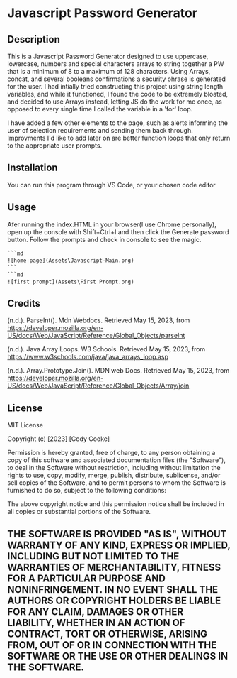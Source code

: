 # Javascript Password Generator

## Description
This is a Javascript Password Generator designed to use uppercase, lowercase, numbers and special characters arrays to string together a PW 
that is a minimum of 8 to a maximum of 128 characters. Using Arrays, concat, and several booleans confirmations a security phrase is generated for the user. I had intially tried constructing this project using string length variables, and while it functioned, I found the code to be extremely bloated, and decided to use Arrays instead, letting JS do the work for me once, as opposed to every single time I called the variable in a 'for' loop. 

I have added a few other elements to the page, such as alerts informing the user of selection requirements and sending them back through. Improvments I'd like to add later on are better function loops that only return to the appropriate user prompts. 

## Installation

You can run this program through VS Code, or your chosen code editor
## Usage

Afer running the index.HTML in your browser(I use Chrome personally), open up the console with Shift+Ctrl+I and then click the Generate password button. Follow the prompts and check in console to see the magic.


    ```md
    ![home page](Assets\Javascript-Main.png)
    ```
    ```md
    ![first prompt](Assets\First Prompt.png)

## Credits
(n.d.). ParseInt(). Mdn Webdocs. Retrieved May 15, 2023, from https://developer.mozilla.org/en-US/docs/Web/JavaScript/Reference/Global_Objects/parseInt

(n.d.). Java Array Loops. W3 Schools. Retrieved May 15, 2023, from https://www.w3schools.com/java/java_arrays_loop.asp

(n.d.). Array.Prototype.Join(). MDN web Docs. Retrieved May 15, 2023, from https://developer.mozilla.org/en-US/docs/Web/JavaScript/Reference/Global_Objects/Array/join


## License

MIT License

Copyright (c) [2023] [Cody Cooke]

Permission is hereby granted, free of charge, to any person obtaining a copy
of this software and associated documentation files (the "Software"), to deal
in the Software without restriction, including without limitation the rights
to use, copy, modify, merge, publish, distribute, sublicense, and/or sell
copies of the Software, and to permit persons to whom the Software is
furnished to do so, subject to the following conditions:

The above copyright notice and this permission notice shall be included in all
copies or substantial portions of the Software.

THE SOFTWARE IS PROVIDED "AS IS", WITHOUT WARRANTY OF ANY KIND, EXPRESS OR
IMPLIED, INCLUDING BUT NOT LIMITED TO THE WARRANTIES OF MERCHANTABILITY,
FITNESS FOR A PARTICULAR PURPOSE AND NONINFRINGEMENT. IN NO EVENT SHALL THE
AUTHORS OR COPYRIGHT HOLDERS BE LIABLE FOR ANY CLAIM, DAMAGES OR OTHER
LIABILITY, WHETHER IN AN ACTION OF CONTRACT, TORT OR OTHERWISE, ARISING FROM,
OUT OF OR IN CONNECTION WITH THE SOFTWARE OR THE USE OR OTHER DEALINGS IN THE
SOFTWARE.
---
